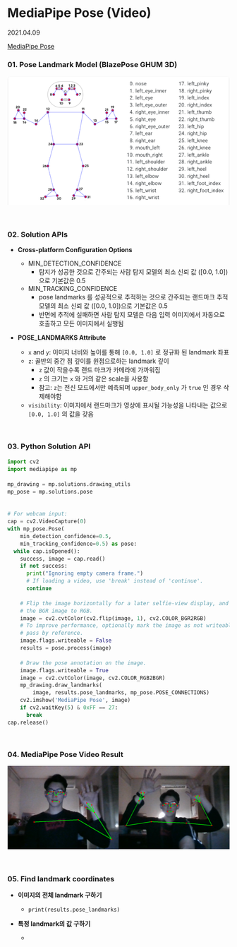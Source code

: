 # MediaPipe Pose (Video)

2021.04.09

[MediaPipe Pose](https://google.github.io/mediapipe/solutions/pose)

### 01. Pose Landmark Model (BlazePose GHUM 3D)

![image01.PNG](https://github.com/hyunmin0317/OpenCV_Study/blob/master/MediaPipePose/MediaPipePose(Video)/Github/image01.PNG?raw=true)

<br>

### 02. Solution APIs

* **Cross-platform Configuration Options**
  * MIN_DETECTION_CONFIDENCE
    * 탐지가 성공한 것으로 간주되는 사람 탐지 모델의 최소 신뢰 값 ([0.0, 1.0])으로 기본값은 0.5
  * MIN_TRACKING_CONFIDENCE
    * pose landmarks 를 성공적으로 추적하는 것으로 간주되는 랜드마크 추적 모델의 최소 신뢰 값 ([0.0, 1.0])으로 기본값은 0.5
    * 반면에 추적에 실패하면 사람 탐지 모델은 다음 입력 이미지에서 자동으로 호출하고 모든 이미지에서 실행됨

* **POSE_LANDMARKS Attribute**
  * `x` and `y`: 이미지 너비와 높이를 통해 `[0.0, 1.0]` 로  정규화 된 landmark 좌표
  * `z`: 골반의 중간 점 깊이를 원점으로하는 landmark 깊이
    * `z` 값이 작을수록 랜드 마크가 카메라에 가까워짐
    * `z` 의 크기는 `x` 와 거의 같은 scale을 사용함
    * 참고: `z`는 전신 모드에서만 예측되며 `upper_body_only` 가 `true` 인 경우 삭제해야함
  * `visibility`: 이미지에서 랜드마크가 영상에 표시될 가능성을 나타내는 값으로 `[0.0, 1.0]` 의 값을 갖음

<br>

### 03. Python Solution API

```python
import cv2
import mediapipe as mp

mp_drawing = mp.solutions.drawing_utils
mp_pose = mp.solutions.pose


# For webcam input:
cap = cv2.VideoCapture(0)
with mp_pose.Pose(
    min_detection_confidence=0.5,
    min_tracking_confidence=0.5) as pose:
  while cap.isOpened():
    success, image = cap.read()
    if not success:
      print("Ignoring empty camera frame.")
      # If loading a video, use 'break' instead of 'continue'.
      continue

    # Flip the image horizontally for a later selfie-view display, and convert
    # the BGR image to RGB.
    image = cv2.cvtColor(cv2.flip(image, 1), cv2.COLOR_BGR2RGB)
    # To improve performance, optionally mark the image as not writeable to
    # pass by reference.
    image.flags.writeable = False
    results = pose.process(image)

    # Draw the pose annotation on the image.
    image.flags.writeable = True
    image = cv2.cvtColor(image, cv2.COLOR_RGB2BGR)
    mp_drawing.draw_landmarks(
        image, results.pose_landmarks, mp_pose.POSE_CONNECTIONS)
    cv2.imshow('MediaPipe Pose', image)
    if cv2.waitKey(5) & 0xFF == 27:
      break
cap.release()
```

<br>

###  04. MediaPipe Pose Video Result

![result.PNG](https://github.com/hyunmin0317/OpenCV_Study/blob/master/MediaPipePose/MediaPipePose(Video)/Github/result.PNG?raw=true)

<br>

### 05. Find landmark coordinates

* **이미지의 전체 landmark 구하기**

  * `print(results.pose_landmarks)`

    

* **특정 landmark의 값 구하기**

  * 

